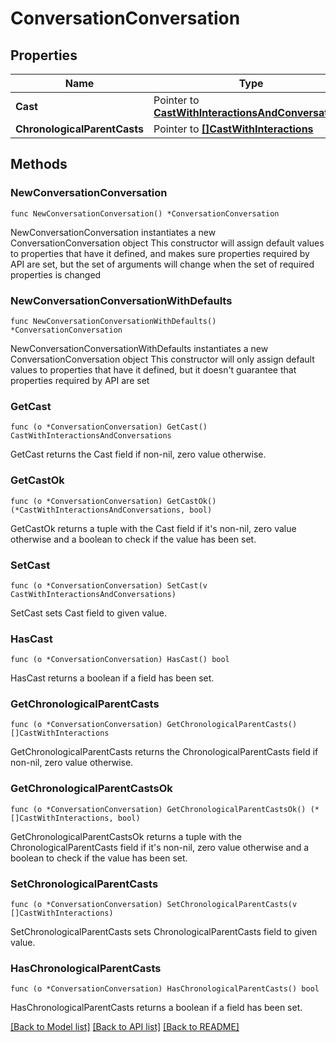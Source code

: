 # ConversationConversation

## Properties

Name | Type | Description | Notes
------------ | ------------- | ------------- | -------------
**Cast** | Pointer to [**CastWithInteractionsAndConversations**](CastWithInteractionsAndConversations.md) |  | [optional] 
**ChronologicalParentCasts** | Pointer to [**[]CastWithInteractions**](CastWithInteractions.md) |  | [optional] 

## Methods

### NewConversationConversation

`func NewConversationConversation() *ConversationConversation`

NewConversationConversation instantiates a new ConversationConversation object
This constructor will assign default values to properties that have it defined,
and makes sure properties required by API are set, but the set of arguments
will change when the set of required properties is changed

### NewConversationConversationWithDefaults

`func NewConversationConversationWithDefaults() *ConversationConversation`

NewConversationConversationWithDefaults instantiates a new ConversationConversation object
This constructor will only assign default values to properties that have it defined,
but it doesn't guarantee that properties required by API are set

### GetCast

`func (o *ConversationConversation) GetCast() CastWithInteractionsAndConversations`

GetCast returns the Cast field if non-nil, zero value otherwise.

### GetCastOk

`func (o *ConversationConversation) GetCastOk() (*CastWithInteractionsAndConversations, bool)`

GetCastOk returns a tuple with the Cast field if it's non-nil, zero value otherwise
and a boolean to check if the value has been set.

### SetCast

`func (o *ConversationConversation) SetCast(v CastWithInteractionsAndConversations)`

SetCast sets Cast field to given value.

### HasCast

`func (o *ConversationConversation) HasCast() bool`

HasCast returns a boolean if a field has been set.

### GetChronologicalParentCasts

`func (o *ConversationConversation) GetChronologicalParentCasts() []CastWithInteractions`

GetChronologicalParentCasts returns the ChronologicalParentCasts field if non-nil, zero value otherwise.

### GetChronologicalParentCastsOk

`func (o *ConversationConversation) GetChronologicalParentCastsOk() (*[]CastWithInteractions, bool)`

GetChronologicalParentCastsOk returns a tuple with the ChronologicalParentCasts field if it's non-nil, zero value otherwise
and a boolean to check if the value has been set.

### SetChronologicalParentCasts

`func (o *ConversationConversation) SetChronologicalParentCasts(v []CastWithInteractions)`

SetChronologicalParentCasts sets ChronologicalParentCasts field to given value.

### HasChronologicalParentCasts

`func (o *ConversationConversation) HasChronologicalParentCasts() bool`

HasChronologicalParentCasts returns a boolean if a field has been set.


[[Back to Model list]](../README.md#documentation-for-models) [[Back to API list]](../README.md#documentation-for-api-endpoints) [[Back to README]](../README.md)


